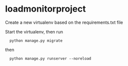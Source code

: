 loadmonitorproject
==================

Create a new virtualenv based on the requirements.txt file

Start the virtualenv, then run

```
  python manage.py migrate
```
then 
```
  python manage.py runserver --noreload
```
